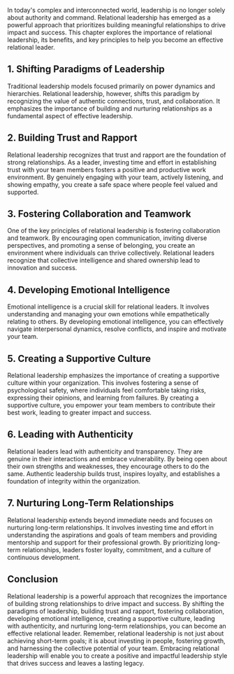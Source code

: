 
In today's complex and interconnected world, leadership is no longer solely about authority and command. Relational leadership has emerged as a powerful approach that prioritizes building meaningful relationships to drive impact and success. This chapter explores the importance of relational leadership, its benefits, and key principles to help you become an effective relational leader.

## 1\. Shifting Paradigms of Leadership

Traditional leadership models focused primarily on power dynamics and hierarchies. Relational leadership, however, shifts this paradigm by recognizing the value of authentic connections, trust, and collaboration. It emphasizes the importance of building and nurturing relationships as a fundamental aspect of effective leadership.

## 2\. Building Trust and Rapport

Relational leadership recognizes that trust and rapport are the foundation of strong relationships. As a leader, investing time and effort in establishing trust with your team members fosters a positive and productive work environment. By genuinely engaging with your team, actively listening, and showing empathy, you create a safe space where people feel valued and supported.

## 3\. Fostering Collaboration and Teamwork

One of the key principles of relational leadership is fostering collaboration and teamwork. By encouraging open communication, inviting diverse perspectives, and promoting a sense of belonging, you create an environment where individuals can thrive collectively. Relational leaders recognize that collective intelligence and shared ownership lead to innovation and success.

## 4\. Developing Emotional Intelligence

Emotional intelligence is a crucial skill for relational leaders. It involves understanding and managing your own emotions while empathetically relating to others. By developing emotional intelligence, you can effectively navigate interpersonal dynamics, resolve conflicts, and inspire and motivate your team.

## 5\. Creating a Supportive Culture

Relational leadership emphasizes the importance of creating a supportive culture within your organization. This involves fostering a sense of psychological safety, where individuals feel comfortable taking risks, expressing their opinions, and learning from failures. By creating a supportive culture, you empower your team members to contribute their best work, leading to greater impact and success.

## 6\. Leading with Authenticity

Relational leaders lead with authenticity and transparency. They are genuine in their interactions and embrace vulnerability. By being open about their own strengths and weaknesses, they encourage others to do the same. Authentic leadership builds trust, inspires loyalty, and establishes a foundation of integrity within the organization.

## 7\. Nurturing Long-Term Relationships

Relational leadership extends beyond immediate needs and focuses on nurturing long-term relationships. It involves investing time and effort in understanding the aspirations and goals of team members and providing mentorship and support for their professional growth. By prioritizing long-term relationships, leaders foster loyalty, commitment, and a culture of continuous development.

## Conclusion

Relational leadership is a powerful approach that recognizes the importance of building strong relationships to drive impact and success. By shifting the paradigms of leadership, building trust and rapport, fostering collaboration, developing emotional intelligence, creating a supportive culture, leading with authenticity, and nurturing long-term relationships, you can become an effective relational leader. Remember, relational leadership is not just about achieving short-term goals; it is about investing in people, fostering growth, and harnessing the collective potential of your team. Embracing relational leadership will enable you to create a positive and impactful leadership style that drives success and leaves a lasting legacy.
